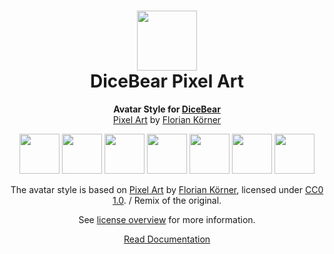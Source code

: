 <h1 align="center"><img src="https://dicebear.com/logo-readme.svg" width="96" /> <br />DiceBear Pixel Art</h1>
<p align="center">
  <strong>Avatar Style for <a href="https://dicebear.com/">DiceBear</a></strong><br />
  <a href="https://www.figma.com/community/file/1198754108850888330">Pixel Art</a> by <a href="https://www.dicebear.com">Florian Körner</a>
</p>

<p align="center">
  <img src="https://api.dicebear.com/6.x/pixel-art/svg?seed=Mimi" width="64" />
  <img src="https://api.dicebear.com/6.x/pixel-art/svg?seed=Sasha" width="64" />
  <img src="https://api.dicebear.com/6.x/pixel-art/svg?seed=Lilly" width="64" />
  <img src="https://api.dicebear.com/6.x/pixel-art/svg?seed=Tigger" width="64" />
  <img src="https://api.dicebear.com/6.x/pixel-art/svg?seed=Bella" width="64" />
  <img src="https://api.dicebear.com/6.x/pixel-art/svg?seed=Zoe" width="64" />
  <img src="https://api.dicebear.com/6.x/pixel-art/svg?seed=Kitty" width="64" />
</p>

<p align="center">
  The avatar style is based on <a href="https://www.figma.com/community/file/1198754108850888330">Pixel Art</a> by
  <a href="https://www.dicebear.com">Florian Körner</a>, licensed under
  <a href="https://creativecommons.org/publicdomain/zero/1.0/">CC0 1.0</a>. / Remix of the original.
</p>
<p align="center">
  See <a href="https://dicebear.com/licenses">license overview</a> for more information.
</p>

<p align="center">
  <a href="https://dicebear.com/styles/pixel-art">
    Read Documentation
  </a>
</p>
